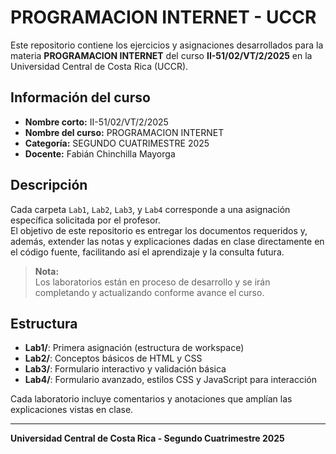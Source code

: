 # PROGRAMACION INTERNET - UCCR

Este repositorio contiene los ejercicios y asignaciones desarrollados para la materia **PROGRAMACION INTERNET** del curso **II-51/02/VT/2/2025** en la Universidad Central de Costa Rica (UCCR).

## Información del curso

- **Nombre corto:** II-51/02/VT/2/2025  
- **Nombre del curso:** PROGRAMACION INTERNET  
- **Categoría:** SEGUNDO CUATRIMESTRE 2025  
- **Docente:** Fabián Chinchilla Mayorga

## Descripción

Cada carpeta `Lab1`, `Lab2`, `Lab3`, y `Lab4` corresponde a una asignación específica solicitada por el profesor.  
El objetivo de este repositorio es entregar los documentos requeridos y, además, extender las notas y explicaciones dadas en clase directamente en el código fuente, facilitando así el aprendizaje y la consulta futura.

> **Nota:**  
> Los laboratorios están en proceso de desarrollo y se irán completando y actualizando conforme avance el curso.

## Estructura

- **Lab1/**: Primera asignación (estructura de workspace)
- **Lab2/**: Conceptos básicos de HTML y CSS
- **Lab3/**: Formulario interactivo y validación básica
- **Lab4/**: Formulario avanzado, estilos CSS y JavaScript para interacción

Cada laboratorio incluye comentarios y anotaciones que amplían las explicaciones vistas en clase.

---

**Universidad Central de Costa Rica - Segundo Cuatrimestre 2025**
